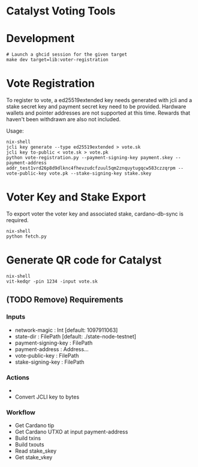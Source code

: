 # Catalyst Voting Tools

# Development

```
# Launch a ghcid session for the given target
make dev target=lib:voter-registration
```

# Vote Registration

To register to vote, a ed25519extended key needs generated with jcli and a stake secret key and payment secret key need to be provided. Hardware wallets and pointer addresses are not supported at this time. Rewards that haven't been withdrawn are also not included.

Usage:

```
nix-shell
jcli key generate --type ed25519extended > vote.sk
jcli key to-public < vote.sk > vote.pk
python vote-registration.py --payment-signing-key payment.skey --payment-address addr_test1vrd26p8d9dlknc4fhevzudcfzuul5qm2znquytugqcw583czzqrpm --vote-public-key vote.pk --stake-signing-key stake.skey
```

# Voter Key and Stake Export

To export voter the voter key and associated stake, cardano-db-sync is required.

```
nix-shell
python fetch.py
```

# Generate QR code for Catalyst

```
nix-shell
vit-kedqr -pin 1234 -input vote.sk
```


## (TODO Remove) Requirements

### Inputs

- network-magic       : Int      [default: 1097911063]
- state-dir           : FilePath [default: ./state-node-testnet]
- payment-signing-key : FilePath
- payment-address     : Address...
- vote-public-key     : FilePath
- stake-signing-key   : FilePath

### Actions

- 
- Convert JCLI key to bytes

### Workflow

- Get Cardano tip
- Get Cardano UTXO at input payment-address
- Build txins
- Build txouts
- Read stake_skey
- Get stake_vkey
